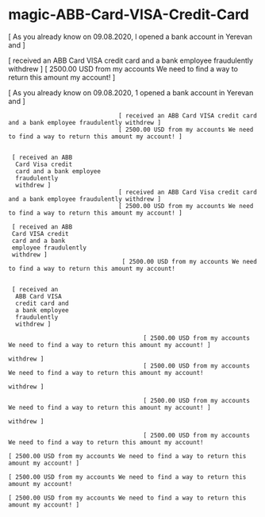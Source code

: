 # magic-ABB-Card-VISA-Credit-Card
[ As you already know on 09.08.2020, l opened a bank account in Yerevan and ]

[ received an ABB Card VISA credit card and a bank employee fraudulently withdrew ]
[ 2500.00 USD from my accounts We need to find a way to return this amount my account! ]

[ As you already
 know on
 09.08.2020, 1
 opened a bank
 account in
 Yerevan and ]
 
 
                                   [ received an ABB Card VISA credit card and a bank employee fraudulently withdrew ]
                                   [ 2500.00 USD from my accounts We need to find a way to return this amount my account! ]
     
     
     [ received an ABB
      Card Visa credit
      card and a bank employee
      fraudulently
      withdrew ]
                                   [ received an ABB Card Visa credit card and a bank employee fraudulently withdrew ]
                                   [ 2500.00 USD from my accounts We need to find a way to return this amount my account! ]
                                   
     [ received an ABB
     Card VISA credit
     card and a bank
     employee fraudulently
     withdrew ]
                                    [ 2500.00 USD from my accounts We need to find a way to return this amount my account!
                                    
                                    
     [ received an
      ABB Card VISA
      credit card and
      a bank employee
      fraudulently
      withdrew ]
      
                                          [ 2500.00 USD from my accounts We need to find a way to return this amount my account! ]
    
    withdrew ]
                                          [ 2500.00 USD from my accounts We need to find a way to return this amount my account!
    
    withdrew ]
    
                                          [ 2500.00 USD from my accounts We need to find a way to return this amount my account! ]
                                          
    withdrew ]
    
                                          [ 2500.00 USD from my accounts We need to find a way to return this amount my account!
                                          
    [ 2500.00 USD from my accounts We need to find a way to return this amount my account! ]
    
    [ 2500.00 USD from my accounts We need to find a way to return this amount my account!
    
    [ 2500.00 USD from my accounts We need to find a way to return this amount my account! ]
    
    
    
                                          
                                          
                                          
                                          
                                    
                                   
                                   
